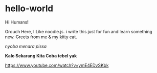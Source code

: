 # hello-world
<title>come here for fun only </title>

Hi Humans!


Grouch Here, I Like noodle.js.  i write this just for fun and learn something new. 
Greets from me & my kitty cat.

<i>nyoba menara pissa </i>

<b> Kalo Sekarang Kita Coba tebel yak </b>

<url>https://www.youtube.com/watch?v=ymE4EDvSKbk</url>
